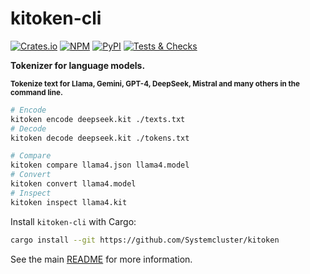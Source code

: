# kitoken-cli

[![Crates.io](https://img.shields.io/crates/v/kitoken)](https://crates.io/crates/kitoken)
[![NPM](https://img.shields.io/npm/v/kitoken)](https://www.npmjs.com/package/kitoken)
[![PyPI](https://img.shields.io/pypi/v/kitoken)](https://pypi.org/project/kitoken)
[![Tests & Checks](https://img.shields.io/github/actions/workflow/status/Systemcluster/kitoken/tests.yml?label=tests%20%26%20checks)](https://github.com/Systemcluster/kitoken/actions/workflows/tests.yml)

**Tokenizer for language models.**

<sup>**Tokenize text for Llama, Gemini, GPT-4, DeepSeek, Mistral and many others in the command line.**</sup>

```bash
# Encode
kitoken encode deepseek.kit ./texts.txt
# Decode
kitoken decode deepseek.kit ./tokens.txt
```

```bash
# Compare
kitoken compare llama4.json llama4.model
# Convert
kitoken convert llama4.model
# Inspect
kitoken inspect llama4.kit
```

Install `kitoken-cli` with Cargo:

```bash
cargo install --git https://github.com/Systemcluster/kitoken
```

See the main [README](//github.com/Systemcluster/kitoken) for more information.
